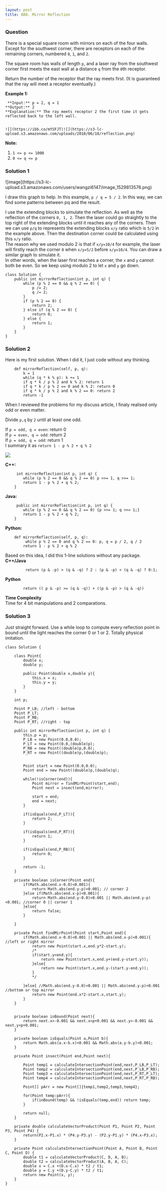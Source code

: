 ```yaml
---
layout: post
title: 888. Mirror Reflection
---
```

### Question
There is a special square room with mirrors on each of the four walls.  Except
for the southwest corner, there are receptors on each of the remaining
corners, numbered `0`, `1`, and `2`.

The square room has walls of length `p`, and a laser ray from the southwest
corner first meets the east wall at a distance `q` from the `0`th receptor.

Return the number of the receptor that the ray meets first.  (It is guaranteed
that the ray will meet a receptor eventually.)



 **Example 1:**

    
    
     **Input:** p = 2, q = 1
    **Output:** 2
    **Explanation:** The ray meets receptor 2 the first time it gets reflected back to the left wall.
    
    
    ![](https://ibb.co/mYSFJT)![](https://s3-lc-upload.s3.amazonaws.com/uploads/2018/06/18/reflection.png)
    
    
    

**Note:**

  1. `1 <= p <= 1000`
  2. `0 <= q <= p`

### Solution 1
![image](https://s3-lc-
upload.s3.amazonaws.com/users/wangzi6147/image_1529813576.png)

I draw this graph to help. In this example, `p / q = 5 / 2`. In this way, we
can find some patterns between pq and the result.

I use the extending blocks to simulate the reflection. As well as the
reflection of the corners `0, 1, 2`. Then the laser could go straightly to the
top right of the extending blocks until it reaches any of the corners. Then we
can use `p/q` to represents the extending blocks `x/y` ratio which is `5/2` in
the example above. Then the destination corner could be calculated using this
`x/y` ratio.  
The reason why we used modulo 2 is that if `x/y=10/4` for example, the laser
will firstly reach the corner `0` when `x/y=5/2` before `x/y=10/4`. You can
draw a similar graph to simulate it.  
In other words, when the laser first reaches a corner, the `x` and `y` cannot
both be even. So we keep using modulo 2 to let `x` and `y` go down.

    
    
    class Solution {
        public int mirrorReflection(int p, int q) {
            while (p % 2 == 0 && q % 2 == 0) {
                p /= 2;
                q /= 2;
            }
            if (p % 2 == 0) {
                return 2;
            } else if (q % 2 == 0) {
                return 0;
            } else {
                return 1;
            }
        }
    }
    


### Solution 2
Here is my first solution. When I did it, I just code without any thinking.

    
    
        def mirrorReflection(self, p, q):
            k = 1
            while (q * k % p): k += 1
            if q * k / p % 2 and k % 2: return 1
            if q * k / p % 2 == 0 and k % 2: return 0
            if q * k / p % 2 and k % 2 == 0: return 2
            return -1
    

When I reviewed the problems for my discuss article, I finaly realised only
odd or even matter.

Divide `p,q` by `2` until at least one odd.

If `p = odd, q = even`: return 0  
If `p = even, q = odd`: return 2  
If `p = odd, q = odd`: return 1  
I summary it as `return 1 - p % 2 + q % 2`

![](https://s3-lc-upload.s3.amazonaws.com/uploads/2018/06/18/reflection.png)

**C++:**

    
    
         int mirrorReflection(int p, int q) {
            while (p % 2 == 0 && q % 2 == 0) p >>= 1, q >>= 1;
            return 1 - p % 2 + q % 2;
        }
    

**Java:**

    
    
         public int mirrorReflection(int p, int q) {
            while (p % 2 == 0 && q % 2 == 0) {p >>= 1; q >>= 1;}
            return 1 - p % 2 + q % 2;
        }
    

**Python:**

    
    
        def mirrorReflection(self, p, q):
             while p % 2 == 0 and q % 2 == 0: p, q = p / 2, q / 2
            return 1 - p % 2 + q % 2
    

Based on this idea, I did this 1-line solutions without any package.  
**C++/Java**

    
    
             return (p & -p) > (q & -q) ? 2 : (p & -p) < (q & -q) ? 0:1;
    

**Python**

    
    
            return (( p & -p) >= (q & -q)) + ((p & -p) > (q & -q))
    

**Time Complexity**  
Time for 4 bit manipulations and 2 comparations.


### Solution 3
Just straight forward. Use a while loop to compute every reflection point in
bound until the light reaches the corner 0 or 1 or 2. Totally physical
imitation.

    
    
    class Solution {
        
        class Point{
            double x;
            double y;
            
            public Point(double x,double y){
                this.x = x;
                this.y = y;
            }
        }
        
        int p;
        
        Point P_LB; //left - bottom
        Point P_LT;
        Point P_RB;
        Point P_RT; //right - top
        
        public int mirrorReflection(int p, int q) {
            this.p = p;
            P_LB = new Point(0.0,0.0);
            P_LT = new Point(0.0,(double)p);
            P_RB = new Point((double)p,0.0);
            P_RT = new Point((double)p,(double)p);
          
                
            Point start = new Point(0.0,0.0);
            Point end = new Point((double)p,(double)q);
            
            while(!isCorner(end)){
                Point mirror = findMirPoint(start,end);
                Point next = insect(end,mirror);
                
                start = end;
                end = next;
            }
            
            if(isEquals(end,P_LT)){
                return 2;
            }
            
            if(isEquals(end,P_RT)){
                return 1;
            }
            
            if(isEquals(end,P_RB)){
                return 0;
            }
            
            return -1;
        }
        
        private boolean isCorner(Point end){
            if(Math.abs(end.x-0.0)<0.001){
                return Math.abs(end.y-p)<0.001; // corner 2
            }else if(Math.abs(end.x-p)<0.001){
                return Math.abs(end.y-0.0)<0.001 || Math.abs(end.y-p)<0.001; //corner 0 || corner 1
            }else{
                return false;
            }
            
        }
        
        private Point findMirPoint(Point start,Point end){
            if(Math.abs(end.x-0.0)<0.001 || Math.abs(end.x-p)<0.001){ //left or right mirror
                return new Point(start.x,end.y*2-start.y);
                /*
                if(start.y<end.y){
                    return new Point(start.x,end.y+(end.y-start.y));
                }else{
                    return new Point(start.x,end.y-(start.y-end.y));
                }
                */
                
            }else{ //Math.abs(end.y-0.0)<0.001 || Math.abs(end.y-p)<0.001 //bottom or top mirror
                return new Point(end.x*2-start.x,start.y);
            }
        }
        
        
        private boolean inBound(Point next){
            return next.x>-0.001 && next.x<p+0.001 && next.y>-0.001 && next.y<p+0.001;
        }
        
        private boolean isEquals(Point a,Point b){
            return Math.abs(a.x-b.x)<0.001 && Math.abs(a.y-b.y)<0.001;
        }
        
        private Point insect(Point end,Point next){
            
            Point temp1 = calculateIntersectionPoint(end,next,P_LB,P_LT);
            Point temp2 = calculateIntersectionPoint(end,next,P_LB,P_RB);
            Point temp3 = calculateIntersectionPoint(end,next,P_RT,P_LT);
            Point temp4 = calculateIntersectionPoint(end,next,P_RT,P_RB);
            
            Point[] pArr = new Point[]{temp1,temp2,temp3,temp4};
            
            for(Point temp:pArr){
                if(inBound(temp) && !isEquals(temp,end)) return temp;
            }
            
            return null;
        }
        
        private double calculateVectorProduct(Point P1, Point P2, Point P3, Point P4) { 
            return(P2.x-P1.x) * (P4.y-P3.y) - (P2.y-P1.y) * (P4.x-P3.x);
        }
        
        private Point calculateIntersectionPoint(Point A, Point B, Point C, Point D) {
            double t1 = calculateVectorProduct(C, D, A, B);
            double t2 = calculateVectorProduct(A, B, A, C);
            double x = C.x +(D.x-C.x) * t2 / t1;
            double y = C.y +(D.y-C.y) * t2 / t1;
            return new Point(x, y);
        }
    }
    



